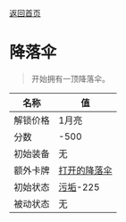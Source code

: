 [返回首页](index.md)  
# 降落伞  
> 开始拥有一顶降落伞。  
  
名称  |  值  
----  |  ----  
解锁价格  |  1月亮  
分数  |  -500  
初始装备  |  无  
额外卡牌  |  [打开的降落伞](ParachuteDeployed.md)  
初始状态  |  [污垢](Filth.md)-225  
被动状态  |  无  
